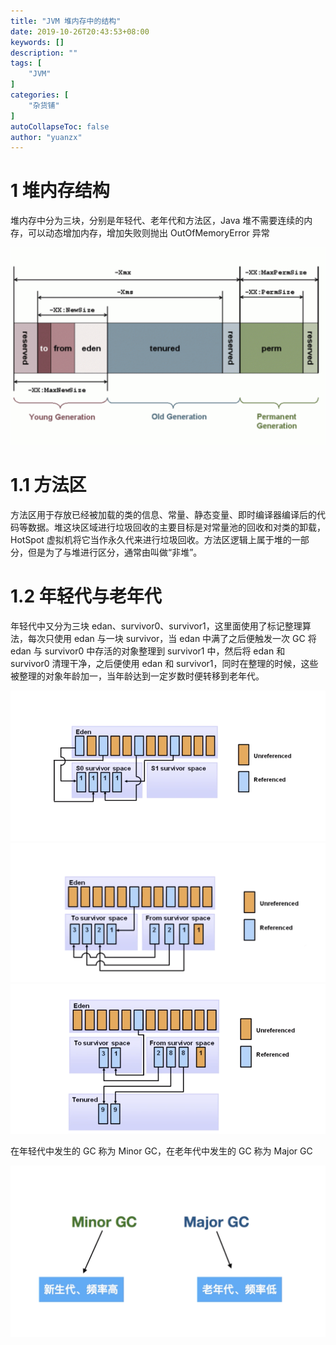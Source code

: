 ```yaml
---
title: "JVM 堆内存中的结构"
date: 2019-10-26T20:43:53+08:00
keywords: []
description: ""
tags: [
    "JVM"
]
categories: [
    "杂货铺"
]
autoCollapseToc: false
author: "yuanzx"
---
```


# 1 堆内存结构

堆内存中分为三块，分别是年轻代、老年代和方法区，Java 堆不需要连续的内存，可以动态增加内存，增加失败则抛出 OutOfMemoryError 异常

![堆内存中的结构](/hub/2019/october/3.png)

# 1.1 方法区

方法区用于存放已经被加载的类的信息、常量、静态变量、即时编译器编译后的代码等数据。堆这块区域进行垃圾回收的主要目标是对常量池的回收和对类的卸载，HotSpot 虚拟机将它当作永久代来进行垃圾回收。方法区逻辑上属于堆的一部分，但是为了与堆进行区分，通常由叫做“非堆”。

# 1.2 年轻代与老年代

年轻代中又分为三块 edan、survivor0、survivor1，这里面使用了标记整理算法，每次只使用 edan 与一块 survivor，当 edan 中满了之后便触发一次 GC 将 edan 与 survivor0 中存活的对象整理到 survivor1 中，然后将 edan 和 survivor0 清理干净，之后便使用 edan 和 survivor1，同时在整理的时候，这些被整理的对象年龄加一，当年龄达到一定岁数时便转移到老年代。

![1](/hub/2019/october/4.png)
![2](/hub/2019/october/5.png)
![3](/hub/2019/october/6.png)

在年轻代中发生的 GC 称为 Minor GC，在老年代中发生的 GC 称为 Major GC

![4](/hub/2019/october/7.png)